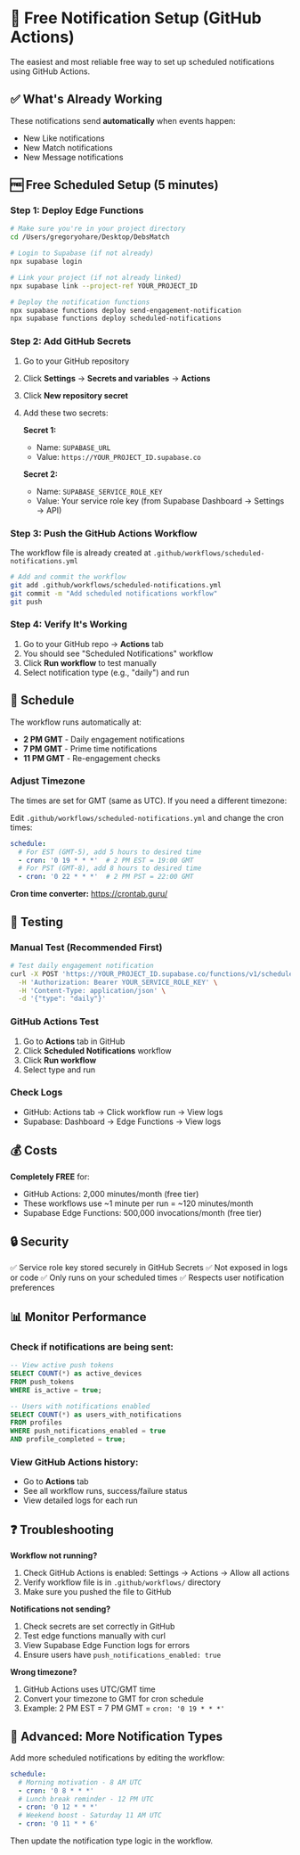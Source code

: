 # 📱 Free Notification Setup (GitHub Actions)

The easiest and most reliable free way to set up scheduled notifications using GitHub Actions.

## ✅ What's Already Working

These notifications send **automatically** when events happen:
- New Like notifications
- New Match notifications
- New Message notifications

## 🆓 Free Scheduled Setup (5 minutes)

### Step 1: Deploy Edge Functions

```bash
# Make sure you're in your project directory
cd /Users/gregoryohare/Desktop/DebsMatch

# Login to Supabase (if not already)
npx supabase login

# Link your project (if not already linked)
npx supabase link --project-ref YOUR_PROJECT_ID

# Deploy the notification functions
npx supabase functions deploy send-engagement-notification
npx supabase functions deploy scheduled-notifications
```

### Step 2: Add GitHub Secrets

1. Go to your GitHub repository
2. Click **Settings** → **Secrets and variables** → **Actions**
3. Click **New repository secret**
4. Add these two secrets:

   **Secret 1:**
   - Name: `SUPABASE_URL`
   - Value: `https://YOUR_PROJECT_ID.supabase.co`

   **Secret 2:**
   - Name: `SUPABASE_SERVICE_ROLE_KEY`
   - Value: Your service role key (from Supabase Dashboard → Settings → API)

### Step 3: Push the GitHub Actions Workflow

The workflow file is already created at `.github/workflows/scheduled-notifications.yml`

```bash
# Add and commit the workflow
git add .github/workflows/scheduled-notifications.yml
git commit -m "Add scheduled notifications workflow"
git push
```

### Step 4: Verify It's Working

1. Go to your GitHub repo → **Actions** tab
2. You should see "Scheduled Notifications" workflow
3. Click **Run workflow** to test manually
4. Select notification type (e.g., "daily") and run

## 📅 Schedule

The workflow runs automatically at:
- **2 PM GMT** - Daily engagement notifications
- **7 PM GMT** - Prime time notifications
- **11 PM GMT** - Re-engagement checks

### Adjust Timezone

The times are set for GMT (same as UTC). If you need a different timezone:

Edit `.github/workflows/scheduled-notifications.yml` and change the cron times:

```yaml
schedule:
  # For EST (GMT-5), add 5 hours to desired time
  - cron: '0 19 * * *'  # 2 PM EST = 19:00 GMT
  # For PST (GMT-8), add 8 hours to desired time
  - cron: '0 22 * * *'  # 2 PM PST = 22:00 GMT
```

**Cron time converter:** https://crontab.guru/

## 🧪 Testing

### Manual Test (Recommended First)
```bash
# Test daily engagement notification
curl -X POST 'https://YOUR_PROJECT_ID.supabase.co/functions/v1/scheduled-notifications' \
  -H 'Authorization: Bearer YOUR_SERVICE_ROLE_KEY' \
  -H 'Content-Type: application/json' \
  -d '{"type": "daily"}'
```

### GitHub Actions Test
1. Go to **Actions** tab in GitHub
2. Click **Scheduled Notifications** workflow
3. Click **Run workflow**
4. Select type and run

### Check Logs
- GitHub: Actions tab → Click workflow run → View logs
- Supabase: Dashboard → Edge Functions → View logs

## 💰 Costs

**Completely FREE** for:
- GitHub Actions: 2,000 minutes/month (free tier)
- These workflows use ~1 minute per run = ~120 minutes/month
- Supabase Edge Functions: 500,000 invocations/month (free tier)

## 🔒 Security

✅ Service role key stored securely in GitHub Secrets
✅ Not exposed in logs or code
✅ Only runs on your scheduled times
✅ Respects user notification preferences

## 📊 Monitor Performance

### Check if notifications are being sent:
```sql
-- View active push tokens
SELECT COUNT(*) as active_devices
FROM push_tokens
WHERE is_active = true;

-- Users with notifications enabled
SELECT COUNT(*) as users_with_notifications
FROM profiles
WHERE push_notifications_enabled = true
AND profile_completed = true;
```

### View GitHub Actions history:
- Go to **Actions** tab
- See all workflow runs, success/failure status
- View detailed logs for each run

## ❓ Troubleshooting

**Workflow not running?**
1. Check GitHub Actions is enabled: Settings → Actions → Allow all actions
2. Verify workflow file is in `.github/workflows/` directory
3. Make sure you pushed the file to GitHub

**Notifications not sending?**
1. Check secrets are set correctly in GitHub
2. Test edge functions manually with curl
3. View Supabase Edge Function logs for errors
4. Ensure users have `push_notifications_enabled: true`

**Wrong timezone?**
1. GitHub Actions uses UTC/GMT time
2. Convert your timezone to GMT for cron schedule
3. Example: 2 PM EST = 7 PM GMT = `cron: '0 19 * * *'`

## 🚀 Advanced: More Notification Types

Add more scheduled notifications by editing the workflow:

```yaml
schedule:
  # Morning motivation - 8 AM UTC
  - cron: '0 8 * * *'
  # Lunch break reminder - 12 PM UTC
  - cron: '0 12 * * *'
  # Weekend boost - Saturday 11 AM UTC
  - cron: '0 11 * * 6'
```

Then update the notification type logic in the workflow.
